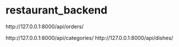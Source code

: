 # restaurant_backend
<p>http://127.0.0.1:8000/api/orders/</p>
http://127.0.0.1:8000/api/categories/
http://127.0.0.1:8000/api/dishes/
